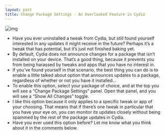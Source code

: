 ```yaml
---
layout: post
title: Change Package Settings - An Overlooked Feature in Cydia
---
```

![img](http://media.idownloadblog.com/wp-content/uploads/2011/11/Change-Package-Settings-Show-All-Changes.jpg)
* Have you ever uninstalled a tweak from Cydia, but still found yourself interested in any updates it might receive in the future? Perhaps it’s a tweak that has potential, but it’s just not finished baking yet.
* By default, Cydia does not announce changes for a package that isn’t installed on your device. That’s a good thing, because it prevents you from being harassed by tweaks and apps that you have no interest in.
* If you’ve found yourself in that scenario, the best thing you can do is to enable a little talked about option that announces updates to a package, regardless of whether or not you have it installed…
* To enable this option, select your package of choice, and at the top you will see a “Change Package Settings” panel. Open that panel, and you will see a “Show All Changes” toggle.
* I like this option because it only applies to a specific tweak or app of your choosing. That means that if there’s one tweak in particular that you have your eye on, you can monitor its updates closely without being spammed by the rest of the package updates in Cydia.
* Have you ever used this option before? Let me know what you think about it in the comments below.

